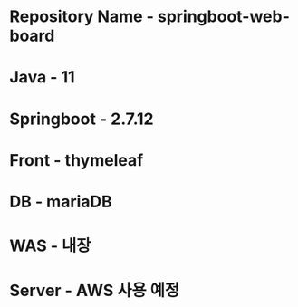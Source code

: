 # Repository Name - springboot-web-board

# Java - 11
# Springboot - 2.7.12
# Front - thymeleaf
# DB - mariaDB
# WAS - 내장
# Server - AWS 사용 예정
